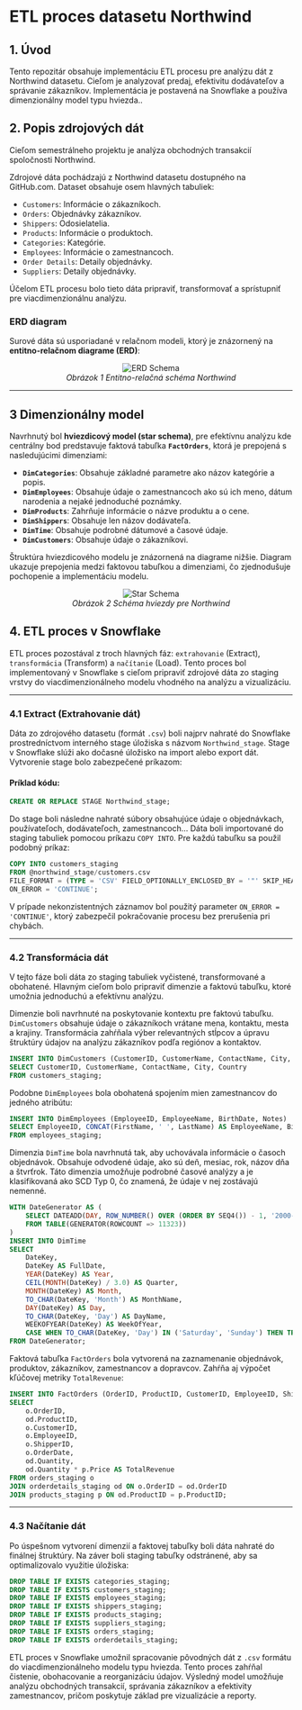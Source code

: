 # ETL proces datasetu Northwind

## 1. Úvod
Tento repozitár obsahuje implementáciu ETL procesu pre analýzu dát z Northwind datasetu. Cieľom je analyzovať predaj, efektivitu dodávateľov a správanie zákazníkov. Implementácia je postavená na Snowflake a používa dimenzionálny model typu hviezda..

## 2. Popis zdrojových dát
Cieľom semestrálneho projektu je analýza obchodných transakcií spoločnosti Northwind. 

Zdrojové dáta pochádzajú z Northwind datasetu dostupného na GitHub.com. Dataset obsahuje osem hlavných tabuliek:

- `Customers`: Informácie o zákazníkoch.
- `Orders`: Objednávky zákazníkov.
- `Shippers`: Odosielatelia.
- `Products`: Informácie o produktoch.
- `Categories`: Kategórie.
- `Employees`: Informácie o zamestnancoch.
- `Order Details`: Detaily objednávky.
- `Suppliers`: Detaily objednávky.

Účelom ETL procesu bolo tieto dáta pripraviť, transformovať a sprístupniť pre viacdimenzionálnu analýzu.

### **ERD diagram**
Surové dáta sú usporiadané v relačnom modeli, ktorý je znázornený na **entitno-relačnom diagrame (ERD)**:

<p align="center">
  <img src="https://github.com/Krakovsky1/Marek_Krakovsky/blob/main/Northwind_ERD%20(1).png" alt="ERD Schema">
  <br>
  <em>Obrázok 1 Entitno-relačná schéma Northwind</em>
</p>

---
## **3 Dimenzionálny model**

Navrhnutý bol **hviezdicový model (star schema)**, pre efektívnu analýzu kde centrálny bod predstavuje faktová tabuľka **`FactOrders`**, ktorá je prepojená s nasledujúcimi dimenziami:
- **`DimCategories`**: Obsahuje základné parametre ako názov kategórie a popis.
- **`DimEmployees`**: Obsahuje údaje o zamestnancoch ako sú ich meno, dátum narodenia a nejaké jednoduché poznámky.
- **`DimProducts`**: Zahrňuje informácie o názve produktu a o cene.
- **`DimShippers`**: Obsahuje len názov dodávateľa.
- **`DimTime`**: Obsahuje podrobné dátumové a časové údaje.
- **`DimCustomers`**: Obsahuje údaje o zákazníkovi.

Štruktúra hviezdicového modelu je znázornená na diagrame nižšie. Diagram ukazuje prepojenia medzi faktovou tabuľkou a dimenziami, čo zjednodušuje pochopenie a implementáciu modelu.

<p align="center">
  <img src="https://github.com/Krakovsky1/Marek_Krakovsky/blob/main/starschema.png" alt="Star Schema">
  <br>
  <em>Obrázok 2 Schéma hviezdy pre Northwind</em>
</p>

## **4. ETL proces v Snowflake**
ETL proces pozostával z troch hlavných fáz: `extrahovanie` (Extract), `transformácia` (Transform) a `načítanie` (Load). Tento proces bol implementovaný v Snowflake s cieľom pripraviť zdrojové dáta zo staging vrstvy do viacdimenzionálneho modelu vhodného na analýzu a vizualizáciu.

---
### **4.1 Extract (Extrahovanie dát)**
Dáta zo zdrojového datasetu (formát `.csv`) boli najprv nahraté do Snowflake prostredníctvom interného stage úložiska s názvom `Northwind_stage`. Stage v Snowflake slúži ako dočasné úložisko na import alebo export dát. Vytvorenie stage bolo zabezpečené príkazom:

#### Príklad kódu:
```sql
CREATE OR REPLACE STAGE Northwind_stage;
```
Do stage boli následne nahraté súbory obsahujúce údaje o objednávkach, používateľoch, dodávateľoch, zamestnancoch... Dáta boli importované do staging tabuliek pomocou príkazu `COPY INTO`. Pre každú tabuľku sa použil podobný príkaz:

```sql
COPY INTO customers_staging
FROM @northwind_stage/customers.csv
FILE_FORMAT = (TYPE = 'CSV' FIELD_OPTIONALLY_ENCLOSED_BY = '"' SKIP_HEADER = 1)
ON_ERROR = 'CONTINUE'; 
```

V prípade nekonzistentných záznamov bol použitý parameter `ON_ERROR = 'CONTINUE'`, ktorý zabezpečil pokračovanie procesu bez prerušenia pri chybách.

---
### **4.2 Transformácia dát**

V tejto fáze boli dáta zo staging tabuliek vyčistené, transformované a obohatené. Hlavným cieľom bolo pripraviť dimenzie a faktovú tabuľku, ktoré umožnia jednoduchú a efektívnu analýzu.

Dimenzie boli navrhnuté na poskytovanie kontextu pre faktovú tabuľku. `DimCustomers` obsahuje údaje o zákazníkoch vrátane mena, kontaktu, mesta a krajiny. Transformácia zahŕňala výber relevantných stĺpcov a úpravu štruktúry údajov na analýzu zákazníkov podľa regiónov a kontaktov.
```sql
INSERT INTO DimCustomers (CustomerID, CustomerName, ContactName, City, Country)
SELECT CustomerID, CustomerName, ContactName, City, Country
FROM customers_staging;
```

Podobne `DimEmployees` bola obohatená spojením mien zamestnancov do jedného atribútu:
```sql
INSERT INTO DimEmployees (EmployeeID, EmployeeName, BirthDate, Notes)
SELECT EmployeeID, CONCAT(FirstName, ' ', LastName) AS EmployeeName, BirthDate, Notes
FROM employees_staging;
```

Dimenzia `DimTime` bola navrhnutá tak, aby uchovávala informácie o časoch objednávok. Obsahuje odvodené údaje, ako sú deň, mesiac, rok, názov dňa a štvrťrok. Táto dimenzia umožňuje podrobné časové analýzy a je klasifikovaná ako SCD Typ 0, čo znamená, že údaje v nej zostávajú nemenné.
```sql
WITH DateGenerator AS (
    SELECT DATEADD(DAY, ROW_NUMBER() OVER (ORDER BY SEQ4()) - 1, '2000-01-01') AS DateKey
    FROM TABLE(GENERATOR(ROWCOUNT => 11323))
)
INSERT INTO DimTime
SELECT 
    DateKey,
    DateKey AS FullDate,
    YEAR(DateKey) AS Year,
    CEIL(MONTH(DateKey) / 3.0) AS Quarter,
    MONTH(DateKey) AS Month,
    TO_CHAR(DateKey, 'Month') AS MonthName,
    DAY(DateKey) AS Day,
    TO_CHAR(DateKey, 'Day') AS DayName,
    WEEKOFYEAR(DateKey) AS WeekOfYear,
    CASE WHEN TO_CHAR(DateKey, 'Day') IN ('Saturday', 'Sunday') THEN TRUE ELSE FALSE END AS IsWeekend
FROM DateGenerator;
```

Faktová tabuľka `FactOrders` bola vytvorená na zaznamenanie objednávok, produktov, zákazníkov, zamestnancov a dopravcov. Zahŕňa aj výpočet kľúčovej metriky `TotalRevenue`:
```sql
INSERT INTO FactOrders (OrderID, ProductID, CustomerID, EmployeeID, ShipperID, OrderDate, Quantity, TotalRevenue)
SELECT
    o.OrderID,
    od.ProductID,
    o.CustomerID,
    o.EmployeeID,
    o.ShipperID,
    o.OrderDate,
    od.Quantity,
    od.Quantity * p.Price AS TotalRevenue
FROM orders_staging o
JOIN orderdetails_staging od ON o.OrderID = od.OrderID
JOIN products_staging p ON od.ProductID = p.ProductID;
```
---

### **4.3 Načítanie dát**

Po úspešnom vytvorení dimenzií a faktovej tabuľky boli dáta nahraté do finálnej štruktúry. Na záver boli staging tabuľky odstránené, aby sa optimalizovalo využitie úložiska:
```sql
DROP TABLE IF EXISTS categories_staging;
DROP TABLE IF EXISTS customers_staging;
DROP TABLE IF EXISTS employees_staging;
DROP TABLE IF EXISTS shippers_staging;
DROP TABLE IF EXISTS products_staging;
DROP TABLE IF EXISTS suppliers_staging;
DROP TABLE IF EXISTS orders_staging;
DROP TABLE IF EXISTS orderdetails_staging;
```
ETL proces v Snowflake umožnil spracovanie pôvodných dát z `.csv` formátu do viacdimenzionálneho modelu typu hviezda. Tento proces zahŕňal čistenie, obohacovanie a reorganizáciu údajov. Výsledný model umožňuje analýzu obchodných transakcií, správania zákazníkov a efektivity zamestnancov, pričom poskytuje základ pre vizualizácie a reporty.
